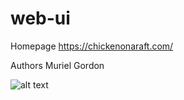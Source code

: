 # web-ui

Homepage
https://chickenonaraft.com/ 

Authors
Muriel Gordon 

![alt text](https://qph.cf2.quoracdn.net/main-qimg-0c200af3743e438118157e17e67ad0a5.webp)
